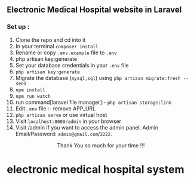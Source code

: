 ## Electronic Medical Hospital website in Laravel

### Set up :

1. Clone the repo and cd into it
2. In your terminal ```composer install```
3. Rename or copy ```.env.example``` file to ``.env``
4. php artisan key:generate
5. Set your database credentials in your ```.env``` file
6. ```php artisan key:generate```
7. Migrate the database (```mysql,sql```) using ```php artisan migrate:fresh --seed```
8. ```npm install```
9. ```npm run watch```
10. run command[laravel file manager]:-  ```php artisan storage:link```
11. Edit ```.env``` file :- remove APP_URL
10. ```php artisan serve``` or use virtual host
11. Visit ```localhost:8000/admin``` in your browser
12. Visit /admin if you want to access the admin panel. Admin Email/Password: ```admin@gmail.com```/```2222```. 

<p style="text-align:center">Thank You so much for your time !!!</p>

# electronic medical hospital system
